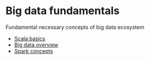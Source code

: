 # Big data fundamentals

Fundamental necessary concepts of big data ecosystem

* [Scala basics](docs/scala-final.md)
* [Big data overview](docs/big-data.md)
* [Spark concepts](docs/spark.md)